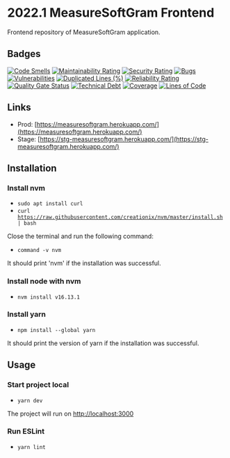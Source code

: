# 2022.1 MeasureSoftGram Frontend

Frontend repository of MeasureSoftGram application.

## Badges

[![Code Smells](https://sonarcloud.io/api/project_badges/measure?project=fga-eps-mds_2022-1-MeasureSoftGram-Front&metric=code_smells)](https://sonarcloud.io/summary/new_code?id=fga-eps-mds_2022-1-MeasureSoftGram-Front)
[![Maintainability Rating](https://sonarcloud.io/api/project_badges/measure?project=fga-eps-mds_2022-1-MeasureSoftGram-Front&metric=sqale_rating)](https://sonarcloud.io/summary/new_code?id=fga-eps-mds_2022-1-MeasureSoftGram-Front)
[![Security Rating](https://sonarcloud.io/api/project_badges/measure?project=fga-eps-mds_2022-1-MeasureSoftGram-Front&metric=security_rating)](https://sonarcloud.io/summary/new_code?id=fga-eps-mds_2022-1-MeasureSoftGram-Front)
[![Bugs](https://sonarcloud.io/api/project_badges/measure?project=fga-eps-mds_2022-1-MeasureSoftGram-Front&metric=bugs)](https://sonarcloud.io/summary/new_code?id=fga-eps-mds_2022-1-MeasureSoftGram-Front)
[![Vulnerabilities](https://sonarcloud.io/api/project_badges/measure?project=fga-eps-mds_2022-1-MeasureSoftGram-Front&metric=vulnerabilities)](https://sonarcloud.io/summary/new_code?id=fga-eps-mds_2022-1-MeasureSoftGram-Front)
[![Duplicated Lines (%)](https://sonarcloud.io/api/project_badges/measure?project=fga-eps-mds_2022-1-MeasureSoftGram-Front&metric=duplicated_lines_density)](https://sonarcloud.io/summary/new_code?id=fga-eps-mds_2022-1-MeasureSoftGram-Front)
[![Reliability Rating](https://sonarcloud.io/api/project_badges/measure?project=fga-eps-mds_2022-1-MeasureSoftGram-Front&metric=reliability_rating)](https://sonarcloud.io/summary/new_code?id=fga-eps-mds_2022-1-MeasureSoftGram-Front)
[![Quality Gate Status](https://sonarcloud.io/api/project_badges/measure?project=fga-eps-mds_2022-1-MeasureSoftGram-Front&metric=alert_status)](https://sonarcloud.io/summary/new_code?id=fga-eps-mds_2022-1-MeasureSoftGram-Front)
[![Technical Debt](https://sonarcloud.io/api/project_badges/measure?project=fga-eps-mds_2022-1-MeasureSoftGram-Front&metric=sqale_index)](https://sonarcloud.io/summary/new_code?id=fga-eps-mds_2022-1-MeasureSoftGram-Front)
[![Coverage](https://sonarcloud.io/api/project_badges/measure?project=fga-eps-mds_2022-1-MeasureSoftGram-Front&metric=coverage)](https://sonarcloud.io/summary/new_code?id=fga-eps-mds_2022-1-MeasureSoftGram-Front)
[![Lines of Code](https://sonarcloud.io/api/project_badges/measure?project=fga-eps-mds_2022-1-MeasureSoftGram-Front&metric=ncloc)](https://sonarcloud.io/summary/new_code?id=fga-eps-mds_2022-1-MeasureSoftGram-Front)

## Links

- Prod: [https://measuresoftgram.herokuapp.com/](https://measuresoftgram.herokuapp.com/)
- Stage: [https://stg-measuresoftgram.herokuapp.com/](https://stg-measuresoftgram.herokuapp.com/)

## Installation

### Install nvm

* <code>sudo apt install curl </code>
* <code>curl https://raw.githubusercontent.com/creationix/nvm/master/install.sh | bash </code>

Close the terminal and run the following command:
* <code>command -v nvm</code>

It should print 'nvm' if the installation was successful.

### Install node with nvm

* <code>nvm install v16.13.1</code>

### Install yarn

* <code>npm install --global yarn</code>

It should print the version of yarn if the installation was successful.

## Usage

### Start project local

* <code>yarn dev</code>

The project will run on [http://localhost:3000](http://localhost:3000)

### Run ESLint
* <code>yarn lint</code>
